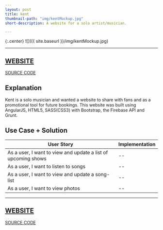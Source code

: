 ```yaml
---
layout: post
title: kent 
thumbnail-path: "img/kentMockup.jpg"
short-description: A website for a solo artist/musician.

---
```


{:.center}
![]({{ site.baseurl }}/img/kentMockup.jpg)

---
[WEBSITE](http://kentappeldoorn.com/ "Website")
---
[SOURCE CODE](https://github.com/jessappeldoorn/kent-band-page "Code")

## Explanation

Kent is a solo musician and wanted a website to share with fans and as a promotional tool for future bookings. This website was built using AngularJS, HTML5, SASS(CSS3) with Bootstrap, the Firebase API and Grunt.

## Use Case + Solution

User Story      | Implementation
------------- | -------------
As a user, I want to view and update a list of upcoming shows  | --
As a user, I want to listen to songs | --
As a user, I want to view and update a song-list  | --
As a user, I want to view photos | --

<!-- ## Results

 -->

---
[WEBSITE](http://kentappeldoorn.com/ "Website")
---
[SOURCE CODE](https://github.com/jessappeldoorn/kent-band-page "Code")


